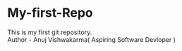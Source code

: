 # My-first-Repo
This is my first git repository.
<br>
Author - Anuj Vishwakarma( Aspiring Software Devloper )
